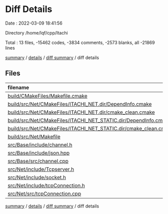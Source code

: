 # Diff Details

Date : 2022-03-09 18:41:56

Directory /home/lqf/cpp/Itachi

Total : 13 files,  -15462 codes, -3834 comments, -2573 blanks, all -21869 lines

[summary](results.md) / [details](details.md) / [diff summary](diff.md) / diff details

## Files
| filename | language | code | comment | blank | total |
| :--- | :--- | ---: | ---: | ---: | ---: |
| [build/CMakeFiles/Makefile.cmake](/build/CMakeFiles/Makefile.cmake) | CMake | -70 | 0 | 0 | -70 |
| [build/src/Net/CMakeFiles/ITACHI_NET.dir/DependInfo.cmake](/build/src/Net/CMakeFiles/ITACHI_NET.dir/DependInfo.cmake) | CMake | 3 | 0 | 0 | 3 |
| [build/src/Net/CMakeFiles/ITACHI_NET.dir/cmake_clean.cmake](/build/src/Net/CMakeFiles/ITACHI_NET.dir/cmake_clean.cmake) | CMake | 3 | 0 | 0 | 3 |
| [build/src/Net/CMakeFiles/ITACHI_NET_STATIC.dir/DependInfo.cmake](/build/src/Net/CMakeFiles/ITACHI_NET_STATIC.dir/DependInfo.cmake) | CMake | 3 | 0 | 0 | 3 |
| [build/src/Net/CMakeFiles/ITACHI_NET_STATIC.dir/cmake_clean.cmake](/build/src/Net/CMakeFiles/ITACHI_NET_STATIC.dir/cmake_clean.cmake) | CMake | 3 | 0 | 0 | 3 |
| [build/src/Net/Makefile](/build/src/Net/Makefile) | Makefile | 63 | 9 | 27 | 99 |
| [src/Base/include/channel.h](/src/Base/include/channel.h) | C++ | 1 | 0 | 0 | 1 |
| [src/Base/include/json.hpp](/src/Base/include/json.hpp) | C++ | -15,660 | -3,846 | -2,604 | -22,110 |
| [src/Base/src/channel.cpp](/src/Base/src/channel.cpp) | C++ | 4 | 0 | 1 | 5 |
| [src/Net/include/Tcpserver.h](/src/Net/include/Tcpserver.h) | C++ | 16 | 0 | 0 | 16 |
| [src/Net/include/socket.h](/src/Net/include/socket.h) | C++ | 16 | 0 | 1 | 17 |
| [src/Net/include/tcpConnection.h](/src/Net/include/tcpConnection.h) | C++ | 10 | 0 | -1 | 9 |
| [src/Net/src/tcpConnection.cpp](/src/Net/src/tcpConnection.cpp) | C++ | 146 | 3 | 3 | 152 |

[summary](results.md) / [details](details.md) / [diff summary](diff.md) / diff details